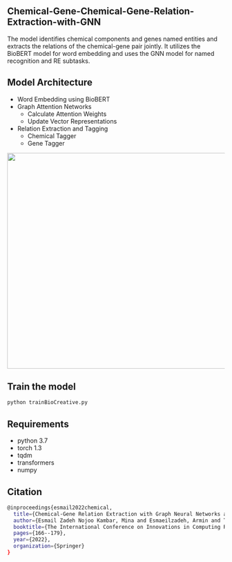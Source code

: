 ## Chemical-Gene-Chemical-Gene-Relation-Extraction-with-GNN

The model identifies chemical components and genes named entities and extracts the relations of the chemical-gene pair jointly. It utilizes the BioBERT model for word embedding and uses the GNN model for named recognition and RE subtasks. 

## Model Architecture

- Word Embedding using BioBERT
- Graph Attention Networks
    -  Calculate Attention Weights
    -  Update Vector Representations
- Relation Extraction and Tagging
    - Chemical Tagger
    - Gene Tagger 

<img src="https://user-images.githubusercontent.com/59030870/197599628-e47f1ec4-34a2-4aa0-ac7b-c5c11d9c5568.png" 
     width="530" 
     height="500"
   />


## Train the model

```sh
python trainBioCreative.py
```


## Requirements

  - python 3.7
  - torch 1.3
  - tqdm
  - transformers
  - numpy

## Citation
```sh
@inproceedings{esmail2022chemical,
  title={Chemical-Gene Relation Extraction with Graph Neural Networks and BERT Encoder},
  author={Esmail Zadeh Nojoo Kambar, Mina and Esmaeilzadeh, Armin and Taghva, Kazem},
  booktitle={The International Conference on Innovations in Computing Research},
  pages={166--179},
  year={2022},
  organization={Springer}
}
```

